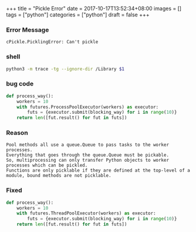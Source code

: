 +++
title = "Pickle Error"
date = 2017-10-17T13:52:34+08:00
images = []
tags = ["python"]
categories = ["python"]
draft = false
+++
### Error Message

```
cPickle.PicklingError: Can't pickle

```

### shell

```bash
python3 -m trace -tg --ignore-dir /Library $1
```

### bug code

```python
def process_way():
    workers = 10
    with futures.ProcessPoolExecutor(workers) as executor:
        futs = {executor.submit(blocking_way) for i in range(10)}
    return len([fut.result() for fut in futs])
```

### Reason
```
Pool methods all use a queue.Queue to pass tasks to the worker processes.
Everything that goes through the queue.Queue must be pickable.
So, multiprocessing can only transfer Python objects to worker processes which can be pickled.
Functions are only picklable if they are defined at the top-level of a module, bound methods are not picklable.
```

### Fixed

```python
def process_way():
    workers = 10
    with futures.ThreadPoolExecutor(workers) as executor:
        futs = {executor.submit(blocking_way) for i in range(10)}
    return len([fut.result() for fut in futs])
```
